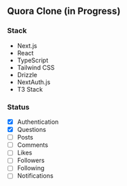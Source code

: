 ## Quora Clone (in Progress)

### Stack

- Next.js
- React
- TypeScript
- Tailwind CSS
- Drizzle
- NextAuth.js
- T3 Stack

### Status

- [x] Authentication
- [x] Questions
- [ ] Posts
- [ ] Comments
- [ ] Likes
- [ ] Followers
- [ ] Following
- [ ] Notifications
